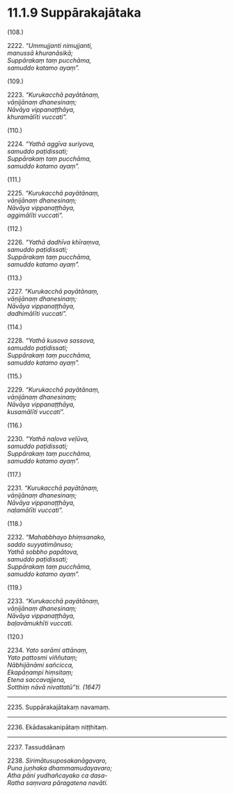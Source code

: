 

# 11.1.9 Suppārakajātaka




(108.)

2222\. _“Ummujjanti nimujjanti,_  
_manussā khuranāsikā;_  
_Suppārakaṃ taṃ pucchāma,_  
_samuddo katamo ayaṃ”._  


(109.)

2223\. _“Kurukacchā payātānaṃ,_  
_vāṇijānaṃ dhanesinaṃ;_  
_Nāvāya vippanaṭṭhāya,_  
_khuramālīti vuccati”._  


(110.)

2224\. _“Yathā aggīva suriyova,_  
_samuddo paṭidissati;_  
_Suppārakaṃ taṃ pucchāma,_  
_samuddo katamo ayaṃ”._  


(111.)

2225\. _“Kurukacchā payātānaṃ,_  
_vāṇijānaṃ dhanesinaṃ;_  
_Nāvāya vippanaṭṭhāya,_  
_aggimālīti vuccati”._  


(112.)

2226\. _“Yathā dadhīva khīraṃva,_  
_samuddo paṭidissati;_  
_Suppārakaṃ taṃ pucchāma,_  
_samuddo katamo ayaṃ”._  


(113.)

2227\. _“Kurukacchā payātānaṃ,_  
_vāṇijānaṃ dhanesinaṃ;_  
_Nāvāya vippanaṭṭhāya,_  
_dadhimālīti vuccati”._  


(114.)

2228\. _“Yathā kusova sassova,_  
_samuddo paṭidissati;_  
_Suppārakaṃ taṃ pucchāma,_  
_samuddo katamo ayaṃ”._  


(115.)

2229\. _“Kurukacchā payātānaṃ,_  
_vāṇijānaṃ dhanesinaṃ;_  
_Nāvāya vippanaṭṭhāya,_  
_kusamālīti vuccati”._  


(116.)

2230\. _“Yathā naḷova veḷūva,_  
_samuddo paṭidissati;_  
_Suppārakaṃ taṃ pucchāma,_  
_samuddo katamo ayaṃ”._  


(117.)

2231\. _“Kurukacchā payātānaṃ,_  
_vāṇijānaṃ dhanesinaṃ;_  
_Nāvāya vippanaṭṭhāya,_  
_naḷamālīti vuccati”._  


(118.)

2232\. _“Mahabbhayo bhiṃsanako,_  
_saddo suyyatimānuso;_  
_Yathā sobbho papātova,_  
_samuddo paṭidissati;_  
_Suppārakaṃ taṃ pucchāma,_  
_samuddo katamo ayaṃ”._  


(119.)

2233\. _“Kurukacchā payātānaṃ,_  
_vāṇijānaṃ dhanesinaṃ;_  
_Nāvāya vippanaṭṭhāya,_  
_baḷavāmukhīti vuccati._  


(120.)

2234\. _Yato sarāmi attānaṃ,_  
_Yato pattosmi viññutaṃ;_  
_Nābhijānāmi sañcicca,_  
_Ekapāṇampi hiṃsitaṃ;_  
_Etena saccavajjena,_  
_Sotthiṃ nāvā nivattatū”ti. (1647)_  


---

2235\. Suppārakajātakaṃ navamaṃ.



---

2236\. Ekādasakanipātaṃ niṭṭhitaṃ.



---

2237\. Tassuddānaṃ



2238\. _Sirimātusuposakanāgavaro,_  
_Puna juṇhaka dhammamudayavaro;_  
_Atha pāni yudhañcayako ca dasa-_  
_Ratha saṃvara pāragatena navāti._  




